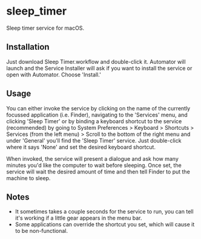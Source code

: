 # sleep_timer
Sleep timer service for macOS.

## Installation
Just download Sleep Timer.workflow and double-click it. Automator will launch and the Service Installer will ask if you want to install the service or open with Automator. Choose 'Install.'

## Usage
You can either invoke the service by clicking on the name of the currently focussed application (i.e. Finder), navigating to the 'Services' menu, and clicking 'Sleep Timer' or by binding a keyboard shortcut to the service (recommended) by going to System Preferences > Keyboard > Shortcuts > Services (from the left menu) > Scroll to the bottom of the right menu and under 'General' you'll find the 'Sleep Timer' service. Just double-click where it says 'None' and set the desired keyboard shortcut.

When invoked, the service will present a dialogue and ask how many minutes you'd like the computer to wait before sleeping. Once set, the service will wait the desired amount of time and then tell Finder to put the machine to sleep.

## Notes
* It sometimes takes a couple seconds for the service to run, you can tell it's working if a little gear appears in the menu bar.
* Some applications can override the shortcut you set, which will cause it to be non-functional.